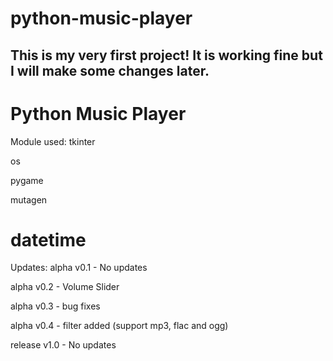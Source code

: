 # python-music-player
This is my very first project! It is working fine but I will make some changes later.
--------------------------------------------------------------------------------------------------
Python Music Player
===================

Module used:
tkinter

os

pygame

mutagen

datetime
=======================
Updates:
alpha v0.1 - No updates

alpha v0.2 - Volume Slider

alpha v0.3 - bug fixes

alpha v0.4 - filter added (support mp3, flac and ogg)

release v1.0 - No updates
